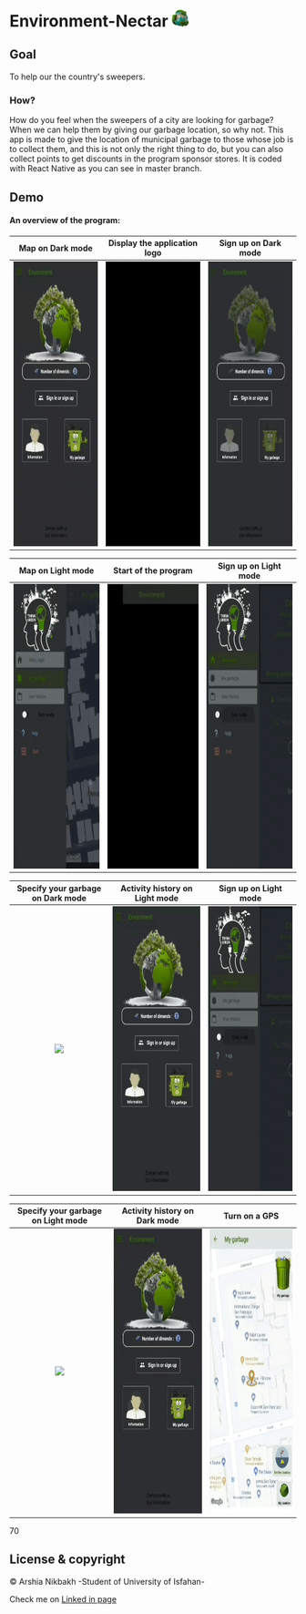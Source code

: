 # Environment-Nectar  <img src="images/app_logo.png" width = "30"/>

## Goal
To help our the country's sweepers.
### How?
How do you feel when the sweepers of a city are looking for garbage? When we can help them by giving our garbage location, so why not. This app is made to give the location of municipal garbage to those whose job is to collect them, and this is not only the right thing to do, but you can also collect points to get discounts in the program sponsor stores. It is coded with React Native as you can see in master branch.

## Demo
#### An overview of the program:
|Map on Dark mode|Display the application logo|Sign up on Dark mode|
|:-----------:|:-----:|:---------:|
|<img src="garbage%20prioject%20gifs/GarbageStartDark.gif" height="500">|<img src="garbage%20prioject%20gifs/logo.gif" height="500">|<img src="garbage%20prioject%20gifs/SignInOrSighnUpDark.gif" height="500">|

|Map on Light mode|Start of the program|Sign up on Light mode|
|:-----------:|:-----:|:---------:|
|<img src="garbage%20prioject%20gifs/GarbageLight.gif" height="500">|<img src="garbage%20prioject%20gifs/StartAppDark.gif" height="500">|<img src="garbage%20prioject%20gifs/SignInOrSighnUpLight.gif" height="500">|

|Specify your garbage on Dark mode|Activity history on Light mode|Sign up on Light mode|
|:-----------:|:-----:|:---------:|
|<img src="garbage%20prioject%20gifs/SelectGarbageDark.gif" height="500">|<img src="garbage%20prioject%20gifs/StartAppAndHistoryLight.gif" height="500">|<img src="garbage%20prioject%20gifs/SignInOrSighnUpLight.gif" height="500">|

|Specify your garbage on Light mode|Activity history on Dark mode|Turn on a GPS|
|:-----------:|:-----:|:-----:|
|<img src="garbage%20prioject%20gifs/SelectGarbageDark.gif" height="500">|<img src="garbage%20prioject%20gifs/HistoryDark.gif" height="500">|<img src="garbage%20prioject%20gifs/TurnOnGpsLight.gif" height="500">|
70
## License & copyright

© Arshia Nikbakh -Student of University of Isfahan-

Check me on [Linked in page](https://www.linkedin.com/in/arshia-nikbakht)
